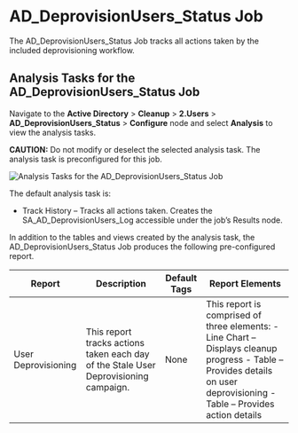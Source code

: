# AD_DeprovisionUsers_Status Job

The AD_DeprovisionUsers_Status Job tracks all actions taken by the included deprovisioning workflow.

## Analysis Tasks for the AD_DeprovisionUsers_Status Job

Navigate to the **Active Directory** > **Cleanup** > **2.Users** > **AD_DeprovisionUsers_Status** >
**Configure** node and select **Analysis** to view the analysis tasks.

**CAUTION:** Do not modify or deselect the selected analysis task. The analysis task is
preconfigured for this job.

![Analysis Tasks for the AD_DeprovisionUsers_Status Job](/img/versioned_docs/accessanalyzer_11.6/accessanalyzer/solutions/activedirectory/cleanup/users/deprovisionusersstatusanalysis.webp)

The default analysis task is:

- Track History – Tracks all actions taken. Creates the SA_AD_DeprovisionUsers_Log accessible under
  the job’s Results node.

In addition to the tables and views created by the analysis task, the AD_DeprovisionUsers_Status Job
produces the following pre-configured report.

| Report              | Description                                                                          | Default Tags | Report Elements                                                                                                                                                          |
| ------------------- | ------------------------------------------------------------------------------------ | ------------ | ------------------------------------------------------------------------------------------------------------------------------------------------------------------------ |
| User Deprovisioning | This report tracks actions taken each day of the Stale User Deprovisioning campaign. | None         | This report is comprised of three elements: - Line Chart – Displays cleanup progress - Table – Provides details on user deprovisioning - Table – Provides action details |
